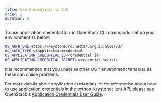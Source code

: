 ```yaml
---
title: Use Credentials in CLI
order: 5
duration: 5
---
```


To use application credential to run OpenStack CLI commands, set up your environment as below:

```bash
OS_AUTH_URL=https://keystone.rc.nectar.org.au:5000/v3/
OS_AUTH_TYPE=v3applicationcredential
OS_APPLICATION_CREDENTIAL_ID=<credential id>
OS_APPLICATION_CREDENTIAL_SECRET=<credential secret>
```

It is recommended that you unset all other OS_* environment variables as these can cause problems.

For more details about application credentials, or for information about how to use application credentials in the python-keystoneclient API, please see OpenStack's [Application Credentials User Guide](https://docs.openstack.org/keystone/queens/user/application_credentials.html).
